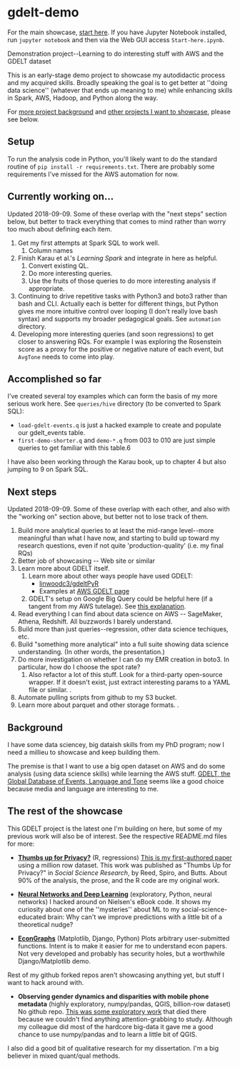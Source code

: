 # gdelt-demo


<!--borrowed shamelessly from https://www.w3schools.com/css/css_border.asp-->
<!--
<style>
oops. apparently GitHub doesn't deal well with this sort of markup.
.w3-container:after,.w3-container:before,.w3-panel:after,.w3-panel:before,.w3-row:after,.w3-row:before,.w3-row-padding:after,.w3-row-padding:before,
.w3-cell-row:before,.w3-cell-row:after,.w3-clear:after,.w3-clear:before,.w3-bar:before,.w3-bar:after{content:"";display:table;clear:both}
.w3-pale-blue,.w3-hover-pale-blue:hover{color:#000!important;background-color:#ddffff!important}
.w3-purple,.w3-hover-purple:hover{color:#fff!important;background-color:#9c27b0!important}
.w3-leftbar{border-left:6px solid #ccc!important}.w3-rightbar{border-right:6px solid #ccc!important}
.w3-border-blue,.w3-hover-border-blue:hover{border-color:#2196F3!important}
.w3-border-purple,.w3-hover-border-purple:hover{border-color:#9c27b0!important}
.w3-border-deep-purple,.w3-hover-border-deep-purple:hover{border-color:#673ab7!important}
.reed9999-note {padding:10px; font-size: medium; font-weight:bold;}
p.reed9999-note{font-weight:bold;}
</style>

<div class="w3-container w3-pale-blue w3-leftbar w3-border-blue reed9999-note">
-->
For the main showcase, <a href="https://github.com/reed9999/gdelt-demo/blob/master/Start-here.ipynb">start here</a>. If you have Jupyter Notebook installed, run `jupyter notebook` and then via the Web GUI access `Start-here.ipynb`. 
<!--
</div>
-->

Demonstration project--Learning to do interesting stuff with AWS and the GDELT dataset

This is an early-stage demo project to showcase my autodidactic process and my acquired skills. Broadly speaking the goal is to get better at ''doing data science'' (whatever that ends up meaning to me) while enhancing skills in Spark, AWS, Hadoop, and Python along the way.

For [more project background](#background) and [other projects I want to showcase](#rest-of-showcase), please see below.

## Setup

To run the analysis code in Python, you'll likely want to do the standard routine of `pip install -r requirements.txt`. There are probably some requirements I've missed for the AWS automation for now. 

## Currently working on...

Updated 2018-09-09. Some of these overlap with the "next steps" section below, 
but better to track everything that comes to mind rather than worry too much about defining each item.

1. Get my first attempts at Spark SQL to work well.
    1. Column names
1. Finish Karau et al.'s *Learning Spark* and integrate in here as helpful.
    1. Convert existing QL.
    2. Do more interesting queries.
    3. Use the fruits of those queries to do more interesting analysis if appropriate. 
1. Continuing to drive repetitive tasks with Python3 and boto3 rather than bash and CLI. Actually each is better for different things, but Python gives me more intuitive control over looping (I don't really love bash syntax) and supports my broader pedagogical goals. See `automation` directory.
1. Developing more interesting queries (and soon regressions) to get closer to answering RQs. For example I was exploring the Rosenstein score as a proxy for the positive or negative nature of each event, but `AvgTone` needs to come into play.   

## Accomplished so far
I've created several toy examples which can form the basis of my more serious work here. See `queries/hive` directory (to be converted to Spark SQL):

* `load-gdelt-events.q` is just a hacked example to create and populate our gdelt_events table.
* `first-demo-shorter.q` and `demo-*.q` from 003 to 010 are just simple queries to get familiar with this table.6

I have also been working through the Karau book, up to chapter 4 but also jumping to 9 on Spark SQL. 

## Next steps 
Updated 2018-09-09. Some of these overlap with each other, and also with the "working on" section above, 
but better not to lose track of them.

1. Build more analytical queries to at least the mid-range level--more meaningful than what I have now, and starting to build up toward my research questions, even if not quite 'production-quality' (i.e. my final RQs)
1. Better job of showcasing -- Web site or similar
1. Learn more about GDELT itself.
    1. Learn more about other ways people have used GDELT:
        * [linwoodc3/gdeltPyR](https://github.com/linwoodc3/gdeltPyR)
        * Examples at [AWS GDELT page](https://registry.opendata.aws/gdelt/)
    1. GDELT's setup on Google Big Query could be helpful here (if a tangent from my AWS tutelage). See [this explanation](https://www.gdeltproject.org/data.html).
1. Read everything I can find about data science on AWS -- SageMaker, Athena, Redshift. All buzzwords I barely understand.
1. Build more than just queries--regression, other data science techiques, etc.
1. Build "something more analytical" into a full suite showing data science understanding. (In other words, the presentation.)
1. Do more investigation on whether I can do my EMR creation in boto3. In particular, how do I choose the spot rate?
    1. Also refactor a lot of this stuff. Look for a third-party open-source wrapper. If it doesn't exist, just extract interesting params to a YAML file or similar.
. 
1. Automate pulling scripts from github to my S3 bucket.
1. Learn more about parquet and other storage formats.
.  

## <a name="background">Background</a>
I have some data sciencey, big dataish skills from my PhD program; now I need a millieu to showcase and keep building them.

The premise is that I want to use a big open dataset on AWS and do some analysis (using data science skills) while learning the AWS stuff. [GDELT, the Global Database of Events, Language and Tone](https://registry.opendata.aws/gdelt/) seems like a good choice because media and language are interesting to me.


## <a name="rest-of-showcase">The rest of the showcase</a>
This GDELT project is the latest one I'm building on here, but some of my previous work will also be of interest. See the respective README.md files for more:


* **[Thumbs up for Privacy?](https://github.com/reed9999/thumbs-up-for-privacy)** (R, regressions) [This is my first-authored paper](https://www.sciencedirect.com/science/article/pii/S0049089X16302368) using a million row dataset. This work was published as "Thumbs Up for Privacy?" in _Social Science Research_, by Reed, Spiro, and Butts. About 90% of the analysis, the prose, and the R code are my original work.

* **[Neural Networks and Deep Learning](https://github.com/reed9999/neural-networks-and-deep-learning)** (exploratory, Python, neural networks) I hacked around on Nielsen's eBook code. It shows my curiosity about one of the ''mysteries'' about ML to my social-science-educated brain: Why can't we improve predictions with a little bit of a theoretical nudge?

* **[EconGraphs](https://github.com/reed9999/econgraphs)** 
(Matplotlib, Django, Python) Plots arbitrary user-submitted functions. 
Intent is to make it easier for me to understand econ papers. Not very developed and probably has security holes, but a worthwhile Django/Matplotlib demo.

Rest of my github forked repos aren't showcasing anything yet, but stuff I want to hack around with.

* **Observing gender dynamics and disparities with mobile phone metadata** (highly exploratory, numpy/pandas, QGIS, billion-row dataset) No github repo.  [This was some exploratory work](https://dl.acm.org/citation.cfm?id=2909632) that died there because we couldn't find anything attention-grabbing to study. Although my colleague did most of the hardcore big-data it gave me a good chance to use numpy/pandas and to learn a little bit of QGIS.

I also did a good bit of qualitative research for my dissertation. I'm a big believer in mixed quant/qual methods.
